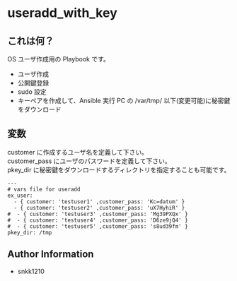 useradd_with_key
=========

## これは何？

OS ユーザ作成用の Playbook です。

- ユーザ作成
- 公開鍵登録
- sudo 設定
- キーペアを作成して、Ansible 実行 PC の /var/tmp/ 以下(変更可能)に秘密鍵をダウンロード

## 変数

customer に作成するユーザ名を定義して下さい。  
customer_pass にユーザのパスワードを定義して下さい。  
pkey_dir に秘密鍵をダウンロードするディレクトリを指定することも可能です。  

```
---
# vars file for useradd
ex_user:
  - { customer: 'testuser1' ,customer_pass: 'Kc=datum' }
  - { customer: 'testuser2' ,customer_pass: 'uX7HyhiR' }
#  - { customer: 'testuser3' ,customer_pass: 'Mg39PXQx' }
#  - { customer: 'testuser4' ,customer_pass: 'D6ze9jQ4' }
#  - { customer: 'testuser5' ,customer_pass: 's8ud39fm' }
pkey_dir: /tmp
```

Author Information
------------------

- snkk1210
